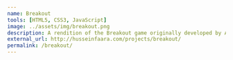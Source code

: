 ```yaml
---
name: Breakout
tools: [HTML5, CSS3, JavaScript]
image: ../assets/img/breakout.png
description: A rendition of the Breakout game originally developed by Atari Inc. The game employs JavaScript commands to render 2D graphics onto a created html canvas. 
external_url: http://husseinfaara.com/projects/breakout/
permalink: /breakout/
---
```

